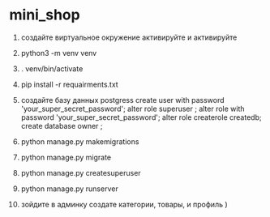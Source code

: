 # mini_shop
1) создайте виртуальное окружение активируйте и активируйте
2) python3 -m venv venv
3) . venv/bin/activate
4) pip install -r requairments.txt

5) создайте базу данных postgress 
create user <database user> with password 'your_super_secret_password';
alter role <database user> superuser ;
alter role <database user> with password 'your_super_secret_password';
alter role <database user> createrole createdb;
create database <database name> owner <database user>;  
  
6) python manage.py makemigrations
7) python manage.py migrate
8) python manage.py createsuperuser
9) python manage.py runserver
10) зойдите в админку создате категории, товары, и профиль )
